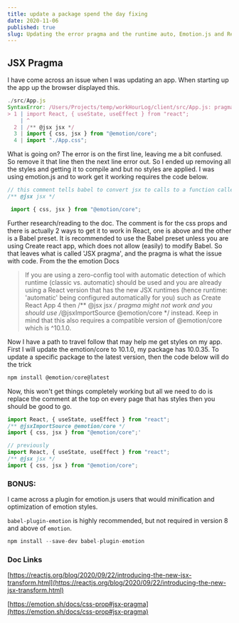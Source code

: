 ```yaml
---
title: update a package spend the day fixing
date: 2020-11-06
published: true
slug: Updating the error pragma and the runtime auto, Emotion.js and React.js
---
```

## JSX Pragma

I have come across an issue when I was updating an app. When starting up the app up the browser displayed this. 

```jsx
./src/App.js
SyntaxError: /Users/Projects/temp/workHourLog/client/src/App.js: pragma and pragmaFrag cannot be set when runtime is automatic.
> 1 | import React, { useState, useEffect } from "react";
    | ^
  2 | /** @jsx jsx */
  3 | import { css, jsx } from "@emotion/core";
  4 | import "./App.css";
```

What is going on? The error is on the first line, leaving me a bit confused. So remove it that line then the next line error out. So I ended up removing all the styles and getting it to compile and but no styles are applied. I was using emotion.js and to work get it working requires the code below.

```jsx
// this comment tells babel to convert jsx to calls to a function called jsx instead of React.createElement
/** @jsx jsx */

 import { css, jsx } from "@emotion/core";
```

Further research/reading to the doc. The comment is for the css props and there is actually 2 ways to get it to work in React, one is above and the other is a Babel preset. It is recommended to use the Babel preset unless you are using Create react app, which does not allow (easily) to modify Babel. So that leaves what is called 'JSX pragma', and the pragma is what the issue with code. From the the emotion Docs 

> If you are using a zero-config tool with automatic detection of which runtime (classic vs. automatic) should be used and you are already using a React version that has the new JSX runtimes (hence runtime: 'automatic' being configured automatically for you) such as Create React App 4 then /** @jsx jsx */ pragma might not work and you should use /*@jsxImportSource @emotion/core */ instead. Keep in mind that this also requires a compatible version of @emotion/core which is ^10.1.0.

Now I have a path to travel follow that may help me get styles on my app. First I will update the emotion/core to 10.1.0, my package has 10.0.35.  To update a specific package to the latest version, then the code below will do the trick

```jsx
npm install @emotion/core@latest 
```

Now, this won't get things completely working but all we need to do is replace the comment at the top on every page that has styles then you should be good to go.

```jsx
import React, { useState, useEffect } from "react";
/** @jsxImportSource @emotion/core */
import { css, jsx } from "@emotion/core";'

// previously 
import React, { useState, useEffect } from "react";
/** @jsx jsx */
import { css, jsx } from "@emotion/core";
```

### BONUS:

I came across a plugin for emotion.js users that would minification and optimization of emotion styles.

`babel-plugin-emotion` is highly recommended, but not required in version 8 and
above of `emotion`.

```jsx
npm install --save-dev babel-plugin-emotion
```

### Doc Links

[https://reactjs.org/blog/2020/09/22/introducing-the-new-jsx-transform.html](https://reactjs.org/blog/2020/09/22/introducing-the-new-jsx-transform.html)

[https://emotion.sh/docs/css-prop#jsx-pragma](https://emotion.sh/docs/css-prop#jsx-pragma)